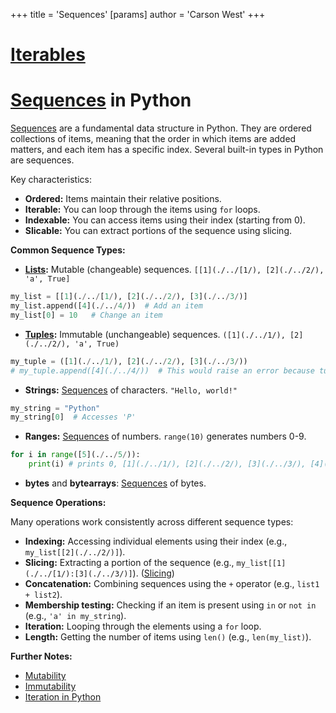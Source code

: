 +++
 title = 'Sequences'
[params]
	author = 'Carson West'
+++
# [Iterables](./../iterables/)
# [Sequences](./../sequences/) in Python
 [Sequences](./../sequences/) are a fundamental data structure in Python.  They are ordered collections of items, meaning that the order in which items are added matters, and each item has a specific index.  Several built-in types in Python are sequences.

Key characteristics:

* **Ordered:** Items maintain their relative positions.
* **Iterable:** You can loop through the items using `for` loops.
* **Indexable:** You can access items using their index (starting from 0).
* **Slicable:** You can extract portions of the sequence using slicing.

**Common Sequence Types:**

* **[Lists](./../lists/):** Mutable (changeable) sequences. `[[1](./../[1/), [2](./../2/), 'a', True]`
```python
my_list = [[1](./../[1/), [2](./../2/), [3](./../3/)]
my_list.append([4](./../4/))  # Add an item
my_list[0] = 10   # Change an item
```

* **[Tuples](./../tuples/):** Immutable (unchangeable) sequences. `([1](./../1/), [2](./../2/), 'a', True)`
```python
my_tuple = ([1](./../1/), [2](./../2/), [3](./../3/))
# my_tuple.append([4](./../4/))  # This would raise an error because tuples are immutable
```

* **Strings:** [Sequences](./../sequences/) of characters. `"Hello, world!"`
```python
my_string = "Python"
my_string[0]  # Accesses 'P'
```

* **Ranges:**  [Sequences](./../sequences/) of numbers.  `range(10)` generates numbers 0-9.
```python
for i in range([5](./../5/)):
    print(i) # prints 0, [1](./../1/), [2](./../2/), [3](./../3/), [4](./../4/)
```

* **bytes** and **bytearrays**:  [Sequences](./../sequences/) of bytes.

**Sequence Operations:**

Many operations work consistently across different sequence types:


* **Indexing:** Accessing individual elements using their index (e.g., `my_list[[2](./../2/)]`).
* **Slicing:** Extracting a portion of the sequence (e.g., `my_list[[1](./../[1/):[3](./../3/)]`).  ([Slicing](./../slicing/))
* **Concatenation:** Combining sequences using the `+` operator (e.g., `list1 + list2`).
* **Membership testing:** Checking if an item is present using `in` or `not in` (e.g., `'a' in my_string`).
* **Iteration:** Looping through the elements using a `for` loop.
* **Length:** Getting the number of items using `len()` (e.g., `len(my_list)`).


**Further Notes:**

* [Mutability](./../mutability/)
* [Immutability](./../immutability/)
* [Iteration in Python](./../iteration-in-python/)


